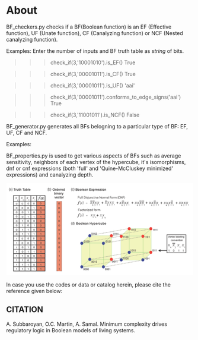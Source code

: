 # About

BF_checkers.py checks if a BF(Boolean function) is an EF (Effective function), UF (Unate function), CF (Canalyzing function) or NCF (Nested canalyzing function).

Examples:
Enter the number of inputs and BF truth table as *string* of bits.

>>> check_if(3,'10001010').is_EF()
True

>>> check_if(3,'00001011').is_CF()
True

>>> check_if(3,'00001011').is_UF()
'aai'

>>> check_if(3,'00001011').conforms_to_edge_signs('aai')
True

>>> check_if(3,'11001011').is_NCF()
False

BF_generator.py generates all BFs belogning to a particular type of BF: EF, UF, CF and NCF.

Examples:

BF_properties.py is used to get various aspects of BFs such as average sensitivity, neighbors of each vertex of the hypercube, it's isomorphisms, dnf or cnf expressions (both 'full' and 'Quine-McCluskey minimized' expressions) and canalyzing depth.

<img src="repr_BFs.png">

In case you use the codes or data or catalog herein, please cite the reference given below:

## CITATION
A. Subbaroyan, O.C. Martin, A. Samal. Minimum complexity drives regulatory logic in Boolean models of living systems.
